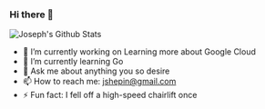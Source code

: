 ### Hi there 👋
![Joseph's Github Stats](https://github-readme-stats.vercel.app/api?username=jshepin)


- 🔭 I’m currently working on Learning more about Google Cloud
- 🌱 I’m currently learning Go 
- 💬 Ask me about anything you so desire
- 📫 How to reach me: jshepin@gmail.com
- ⚡ Fun fact: I fell off a high-speed chairlift once
